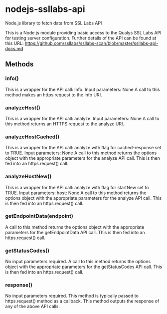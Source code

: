 # nodejs-ssllabs-api
Node.js library to fetch data from SSL Labs API

This is a Node.js module providing basic access to the Qualys SSL Labs API for testing server configuration.
Further details of the API can be found at this URL: https://github.com/ssllabs/ssllabs-scan/blob/master/ssllabs-api-docs.md

## Methods

### info()
This is a wrapper for the API call: Info.
Input parameters: None
A call to this method makes an https request to the info URI.

### analyzeHost()
This is a wrapper for the API call: analyze.
Input parameters: None
A call to this method returns an HTTPS request to the analyze URI.

### analyzeHostCached()
This is a wrapper for the API call: analyze with flag for cached-response set to TRUE.
Input parameters: None
A call to this method returns the options object with the appropriate parameters for the analyze API call.  This is then fed into an https.request() call.

### analyzeHostNew()
This is a wrapper for the API call: analyze with flag for startNew set to TRUE.
Input parameters: host: None
A call to this method returns the options object with the appropriate parameters for the analyze API call.  This is then fed into an https.request() call.

### getEndpointData(endpoint)
A call to this method returns the options object with the appropriate parameters for the getEndpointData API call.  This is then fed into an https.request() call.

### getStatusCodes()
No input parameters required.
A call to this method returns the options object with the appropriate parameters for the getStatusCodes API call.  This is then fed into an https.request() call.

### response()
No input parameters required.
This method is typically passed to https.request() method as a callback.
This method outputs the response of any of the above API calls.
